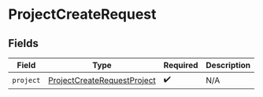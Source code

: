 # ProjectCreateRequest


## Fields

| Field                                                                             | Type                                                                              | Required                                                                          | Description                                                                       |
| --------------------------------------------------------------------------------- | --------------------------------------------------------------------------------- | --------------------------------------------------------------------------------- | --------------------------------------------------------------------------------- |
| `project`                                                                         | [ProjectCreateRequestProject](../../models/shared/projectcreaterequestproject.md) | :heavy_check_mark:                                                                | N/A                                                                               |